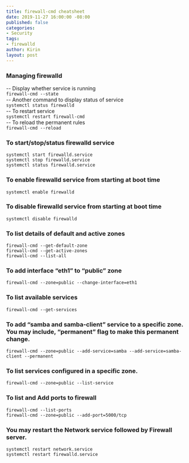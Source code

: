 ```yaml
---
title: firewall-cmd cheatsheet
date: 2019-11-27 16:00:00 -08:00
published: false
categories:
- Security
tags:
- firewalld
author: Kirin
layout: post
---
```


### Managing firewalld  
-- Display whether service is running  
`firewall-cmd --state`  
-- Another command to display status of service  
`systemctl status firewalld`  
-- To restart service  
`systemctl restart firewall-cmd`  
-- To reload the permanent rules  
`firewall-cmd --reload`  

### To start/stop/status firewalld service  
`systemctl start firewalld.service`  
`systemctl stop firewalld.service`  
`systemctl status firewalld.service`  

### To enable firewalld service from starting at boot time  
`systemctl enable firewalld`  

### To disable firewalld service from starting at boot time  
`systemctl disable firewalld`  

### To list details of default and active zones  
`firewall-cmd --get-default-zone`  
`firewall-cmd --get-active-zones`  
`firewall-cmd --list-all`  

### To add interface “eth1” to “public” zone  
`firewall-cmd --zone=public --change-interface=eth1`  

### To list available services  
`firewall-cmd --get-services`  

### To add “samba and samba-client” service to a specific zone. You may include, “permanent” flag to make this permanent change.  
`firewall-cmd --zone=public --add-service=samba --add-service=samba-client --permanent`  

### To list services configured in a specific zone.  
`firewall-cmd --zone=public --list-service`  

### To list and Add ports to firewall  
`firewall-cmd --list-ports`  
`firewall-cmd --zone=public --add-port=5000/tcp`  

### You may restart the Network service followed by Firewall server.  
`systemctl restart network.service`  
`systemctl restart firewalld.service`  
